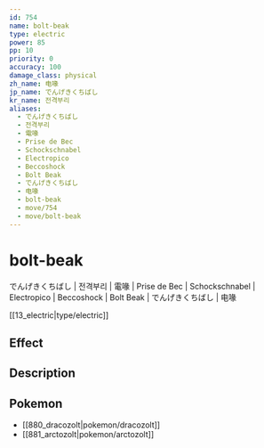 ```yaml
---
id: 754
name: bolt-beak
type: electric
power: 85
pp: 10
priority: 0
accuracy: 100
damage_class: physical
zh_name: 电喙
jp_name: でんげきくちばし
kr_name: 전격부리
aliases:
  - でんげきくちばし
  - 전격부리
  - 電喙
  - Prise de Bec
  - Schockschnabel
  - Electropico
  - Beccoshock
  - Bolt Beak
  - でんげきくちばし
  - 电喙
  - bolt-beak
  - move/754
  - move/bolt-beak
---
```

# bolt-beak
    
でんげきくちばし | 전격부리 | 電喙 | Prise de Bec | Schockschnabel | Electropico | Beccoshock | Bolt Beak | でんげきくちばし | 电喙

[[13_electric|type/electric]]

## Effect



## Description



## Pokemon

- [[880_dracozolt|pokemon/dracozolt]]
- [[881_arctozolt|pokemon/arctozolt]]

